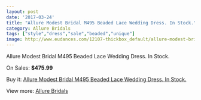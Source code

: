 ```yaml
---
layout: post
date: '2017-03-24'
title: "Allure Modest Bridal M495 Beaded Lace Wedding Dress. In Stock."
category: Allure Bridals
tags: ["style","dress","sale","beaded","unique"]
image: http://www.eudances.com/12107-thickbox_default/allure-modest-bridal-m495-beaded-lace-wedding-dress-in-stock.jpg
---
```

Allure Modest Bridal M495 Beaded Lace Wedding Dress. In Stock.

On Sales: **$475.99**
<a href="https://www.eudances.com/en/allure-bridals/3782-allure-modest-bridal-m495-beaded-lace-wedding-dress-in-stock.html"><amp-img layout="responsive" width="600" height="600" src="//www.eudances.com/12107-thickbox_default/allure-modest-bridal-m495-beaded-lace-wedding-dress-in-stock.jpg" alt="Allure Modest Bridal M495 Beaded Lace Wedding Dress. In Stock. 0" /></a>
<a href="https://www.eudances.com/en/allure-bridals/3782-allure-modest-bridal-m495-beaded-lace-wedding-dress-in-stock.html"><amp-img layout="responsive" width="600" height="600" src="//www.eudances.com/12109-thickbox_default/allure-modest-bridal-m495-beaded-lace-wedding-dress-in-stock.jpg" alt="Allure Modest Bridal M495 Beaded Lace Wedding Dress. In Stock. 1" /></a>
<a href="https://www.eudances.com/en/allure-bridals/3782-allure-modest-bridal-m495-beaded-lace-wedding-dress-in-stock.html"><amp-img layout="responsive" width="600" height="600" src="//www.eudances.com/12108-thickbox_default/allure-modest-bridal-m495-beaded-lace-wedding-dress-in-stock.jpg" alt="Allure Modest Bridal M495 Beaded Lace Wedding Dress. In Stock. 2" /></a>

Buy it: [Allure Modest Bridal M495 Beaded Lace Wedding Dress. In Stock.](https://www.eudances.com/en/allure-bridals/3782-allure-modest-bridal-m495-beaded-lace-wedding-dress-in-stock.html "Allure Modest Bridal M495 Beaded Lace Wedding Dress. In Stock.")

View more: [Allure Bridals](https://www.eudances.com/en/2-allure-bridals "Allure Bridals")